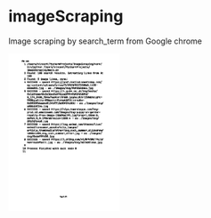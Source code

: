 # imageScraping
Image scraping by search_term from Google chrome

<img src = "imageScrpingSimulation.png" width="200">
